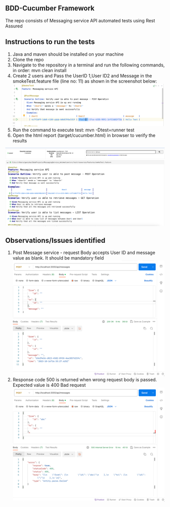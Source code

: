 ## BDD-Cucumber Framework
The repo consists of Messaging service API automated tests using Rest Assured


## Instructions to run the tests
1. Java and maven should be installed on your machine
2. Clone the repo
2. Navigate to the repository in a terminal and run the following commands, in order: mvn clean install
3. Create 2 users and Pass the UserID 1,User ID2 and Message in the smokeTest.feature file (line no: 11) as shown in the screenshot below:
![img.png](img.png)
4. Run the command to execute test: mvn -Dtest=runner test
5. Open the html report (target/cucumber.html) in browser to verify the results

![img_1.png](img_1.png)

## Observations/Issues identified
1. Post Message service - request Body accepts User ID and message value as blank. It should be mandatory field
![img_3.png](img_3.png)
2. Response code 500 is returned when wrong request body is passed. Expected value is 400 Bad request
![img_2.png](img_2.png)